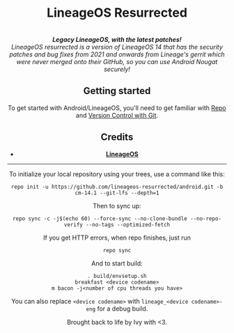 <div align="center">
<h1>LineageOS Resurrected</h1>
</br>
<strong><i> Legacy LineageOS, with the latest patches! </i></strong>
</br>
<i> LineageOS resurrected is a version of LineageOS 14 that has the security patches and bug fixes from 2021 and onwards from Lineage's gerrit which were never merged onto their GitHub, so you can use Android Nougat securely! </i>
</br>

Getting started
---------------
To get started with Android/LineageOS, you'll need to get
familiar with [Repo](https://source.android.com/source/using-repo.html) and [Version Control with Git](https://source.android.com/source/version-control.html).

Credits
-------
- [**LineageOS**](https://github.com/LineageOS)
*********

To initialize your local repository using your trees, use a command like this:
```
repo init -u https://github.com/lineageos-resurrected/android.git -b  cm-14.1 --git-lfs --depth=1
```
Then to sync up:
```
repo sync -c -j$(echo 60) --force-sync --no-clone-bundle --no-repo-verify --no-tags --optimized-fetch
```
If you get HTTP errors, when repo finishes, just run
```
repo sync
```
And to start build:
```
. build/envsetup.sh
breakfast <device codename>
m bacon -j<number of cpu threads you have>
```
You can also replace `<device codename>` with `lineage_<device codename>-eng` for a debug build.

Brought back to life by Ivy with <3.
